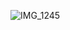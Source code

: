 ![IMG_1245](https://github.com/farmJun/workout-farmJun/assets/101688752/d146254d-7a7d-4356-b741-cf52eb75757a)

